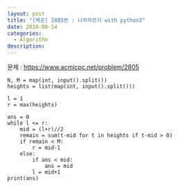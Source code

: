 ```yaml
---
layout: post
title: "[백준] 2805번 : 나무자르기 with python3"
date: 2018-08-14
categories:
  - Algorithm
description:
---
```


문제 : 
https://www.acmicpc.net/problem/2805

```pyrhon3
N, M = map(int, input().split())
heights = list(map(int, input().split()))

l = 1
r = max(heights)

ans = 0
while l <= r:
    mid = (l+r)//2
    remain = sum(t-mid for t in heights if t-mid > 0)
    if remain < M:
        r = mid-1
    else:
        if ans < mid:
            ans = mid
        l = mid+1
print(ans)

```

